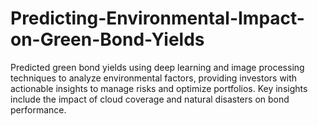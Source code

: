 # Predicting-Environmental-Impact-on-Green-Bond-Yields
Predicted green bond yields using deep learning and image processing techniques to analyze environmental factors, providing investors with actionable insights to manage risks and optimize portfolios. Key insights include the impact of cloud coverage and natural disasters on bond performance.
